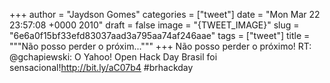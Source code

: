 
+++
author = "Jaydson Gomes"
categories = ["tweet"]
date = "Mon Mar 22 23:57:08 +0000 2010"
draft = false
image = "{TWEET_IMAGE}"
slug = "6e6a0f15bf33efd83037aad3a795aa74af246aae"
tags = ["tweet"]
title = """Não posso perder o próxim..."""
+++
Não posso perder o próximo! RT: @gchapiewski: O Yahoo! Open Hack Day Brasil foi sensacional!http://bit.ly/aC07b4 #brhackday
